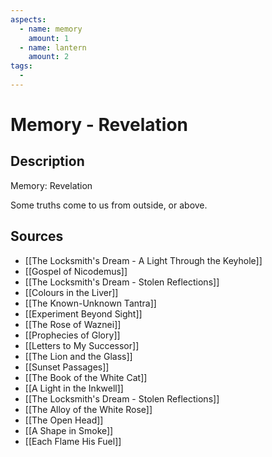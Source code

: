 ```yaml
---
aspects: 
  - name: memory
    amount: 1
  - name: lantern
    amount: 2
tags:
  - 
---
```


# Memory - Revelation

## Description
Memory: Revelation

Some truths come to us from outside, or above.
## Sources
- [[The Locksmith's Dream - A Light Through the Keyhole]]
- [[Gospel of Nicodemus]]
- [[The Locksmith's Dream - Stolen Reflections]]
- [[Colours in the Liver]]
- [[The Known-Unknown Tantra]]
- [[Experiment Beyond Sight]]
- [[The Rose of Waznei]]
- [[Prophecies of Glory]]
- [[Letters to My Successor]]
- [[The Lion and the Glass]]
- [[Sunset Passages]]
- [[The Book of the White Cat]]
- [[A Light in the Inkwell]]
- [[The Locksmith's Dream - Stolen Reflections]]
- [[The Alloy of the White Rose]]
- [[The Open Head]]
- [[A Shape in Smoke]]
- [[Each Flame His Fuel]]